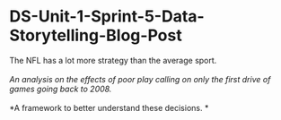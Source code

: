 # DS-Unit-1-Sprint-5-Data-Storytelling-Blog-Post


The NFL has a lot more strategy than the average sport.  
<br/>
*An analysis on the effects of poor play calling on only the first drive of games going back to 2008.*  
<br/>
*A framework to better understand these decisions. *


